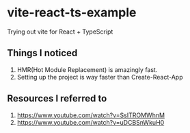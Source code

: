 # vite-react-ts-example
Trying out vite for React + TypeScript

## Things I noticed
1. HMR(Hot Module Replacement) is amazingly fast.
2. Setting up the project is way faster than Create-React-App

## Resources I referred to
1. https://www.youtube.com/watch?v=SsITROMWhnM
2. https://www.youtube.com/watch?v=uDCBSnWkuH0